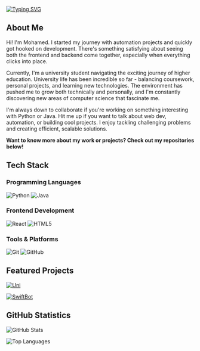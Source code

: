 [![Typing SVG](https://readme-typing-svg.herokuapp.com?font=Fira+Code&size=32&duration=1500&pause=1000&color=A9FEF7&center=true&vCenter=true&width=940&lines=Full+Stack+Developer;Python+%26+Java+Specialist;Building+Modern+Web+Applications)](https://git.io/typing-svg)

## About Me

Hi! I'm Mohamed. I started my journey with automation projects and quickly got hooked on development. There's something satisfying about seeing both the frontend and backend come together, especially when everything clicks into place.

Currently, I'm a university student navigating the exciting journey of higher education. University life has been incredible so far - balancing coursework, personal projects, and learning new technologies. The environment has pushed me to grow both technically and personally, and I'm constantly discovering new areas of computer science that fascinate me.

I'm always down to collaborate if you're working on something interesting with Python or Java. Hit me up if you want to talk about web dev, automation, or building cool projects. I enjoy tackling challenging problems and creating efficient, scalable solutions.

**Want to know more about my work or projects? Check out my repositories below!**

## Tech Stack

### Programming Languages

![Python](https://img.shields.io/badge/Python-3776AB?style=for-the-badge&logo=python&logoColor=white)
![Java](https://img.shields.io/badge/Java-007396?style=for-the-badge&logo=java&logoColor=white)

### Frontend Development

![React](https://img.shields.io/badge/React-20232A?style=for-the-badge&logo=react&logoColor=61DAFB)
![HTML5](https://img.shields.io/badge/HTML5-E34F26?style=for-the-badge&logo=html5&logoColor=white)

### Tools & Platforms

![Git](https://img.shields.io/badge/Git-F05032?style=for-the-badge&logo=git&logoColor=white)
![GitHub](https://img.shields.io/badge/GitHub-181717?style=for-the-badge&logo=github&logoColor=white)

## Featured Projects

[![Uni](https://github-readme-stats.vercel.app/api/pin/?username=Salax2&repo=Uni&theme=tokyonight&hide_border=true)](https://github.com/Salax2/Uni)

[![SwiftBot](https://github-readme-stats.vercel.app/api/pin/?username=Salax2&repo=SwiftBot&theme=tokyonight&hide_border=true)](https://github.com/Salax2/SwiftBot)

## GitHub Statistics

![GitHub Stats](https://github-readme-stats.vercel.app/api?username=Salax2&show_icons=true&theme=tokyonight&hide_border=true)

![Top Languages](https://github-readme-stats.vercel.app/api/top-langs/?username=Salax2&layout=compact&theme=tokyonight&hide_border=true)
